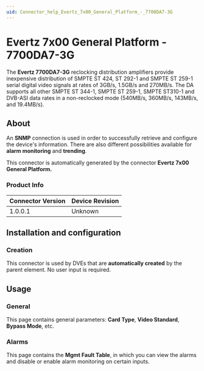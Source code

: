```yaml
---
uid: Connector_help_Evertz_7x00_General_Platform_-_7700DA7-3G
---
```


# Evertz 7x00 General Platform - 7700DA7-3G

The **Evertz 7700DA7-3G** reclocking distribution amplifiers provide inexpensive distribution of SMPTE ST 424, ST 292-1 and SMPTE ST 259-1 serial digital video signals at rates of 3GB/s, 1.5GB/s and 270MB/s. The DA supports all other SMPTE ST 344-1, SMPTE ST 259-1, SMPTE ST310-1 and DVB-ASI data rates in a non-reclocked mode (540MB/s, 360MB/s, 143MB/s, and 19.4MB/s).

## About

An **SNMP** connection is used in order to successfully retrieve and configure the device's information. There are also different possibilities available for **alarm monitoring** and **trending**.

This connector is automatically generated by the connector **Evertz 7x00 General Platform.**

### Product Info

| **Connector Version** | **Device Revision** |
|--------------------|---------------------|
| 1.0.0.1            | Unknown             |

## Installation and configuration

### Creation

This connector is used by DVEs that are **automatically created** by the parent element. No user input is required.

## Usage

### General

This page contains general parameters: **Card Type**, **Video Standard**, **Bypass Mode**, etc.

### Alarms

This page contains the **Mgmt Fault Table**, in which you can view the alarms and disable or enable alarm monitoring on certain inputs.
